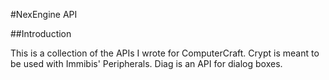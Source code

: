 #NexEngine API

##Introduction

This is a collection of the APIs I wrote for ComputerCraft. Crypt is meant to be used with Immibis' Peripherals. Diag is an API for dialog boxes.
